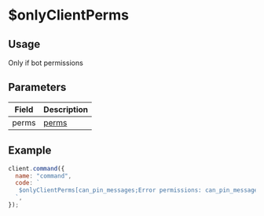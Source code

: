 # $onlyClientPerms

## Usage

Only if bot permissions

## Parameters

| Field | Description                                                      |
| ----- | ---------------------------------------------------------------- |
| perms | [perms](https://core.telegram.org/bots/api#chatmemberrestricted) |

## Example

```javascript
client.command({
  name: "command",
  code: `
   $onlyClientPerms[can_pin_messages;Error permissions: can_pin_messages]
  `,
});
```
